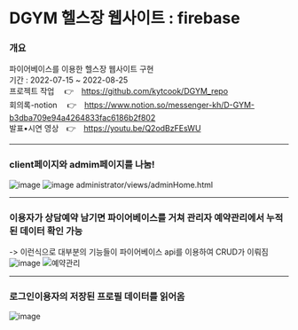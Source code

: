 # DGYM 헬스장 웹사이트 : firebase

### 개요

파이어베이스를 이용한 헬스장 웹사이트 구현<br/>
기간 : 2022-07-15 ~ 2022-08-25<br/>
프로젝트 작업 　👉　https://github.com/kytcook/DGYM_repo<br/>
회의록-notion　 👉　https://www.notion.so/messenger-kh/D-GYM-b3dba709e94a4264833fac6186b2f802<br/>
발표•시연 영상　👉　https://youtu.be/Q2odBzFEsWU

----------------------------------------------------------------------------------------------
### client페이지와 admim페이지를 나눔!

![image](https://user-images.githubusercontent.com/98031858/187029315-39f23f1b-ab79-4eec-9b00-04564a139a02.png)
![image](https://user-images.githubusercontent.com/98031858/187032708-e9716f34-cd02-41c8-90af-f9fd53049aea.png)
administrator/views/adminHome.html

---------------------------------------------------------------------------------------------
### 이용자가 상담예약 남기면 파이어베이스를 거쳐 관리자 예약관리에서 누적된 데이터 확인 가능
-> 이런식으로 대부분의 기능들이 파이어베이스 api를 이용하여 CRUD가 이뤄짐
![image](https://user-images.githubusercontent.com/98031858/187032736-36d6e6b8-2ebd-47ca-b4ea-340b9e376fb4.png)
![예약관리](https://user-images.githubusercontent.com/98031858/187032765-86575f92-2831-4e9a-9ff2-62d6fb689ada.jpg)

---------------------------------------------------------------------------------------------
### 로그인이용자의 저장된 프로필 데이터를 읽어옴
![image](https://user-images.githubusercontent.com/98031858/187032933-a627ddfb-e49a-4945-8ddd-1650527fc7a4.png)
